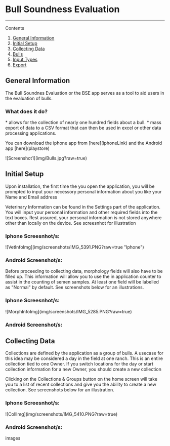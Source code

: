 # Bull Soundness Evaluation

* * *

Contents

1.  [General Information](#GenInfo)
2.  [Initial Setup](#Setup)
3.  [Collecting Data](#Collections)
4.  [Bulls](#Bulls)
5.  [Input Types](#InputTyp)
6.  [Export](#Export)





<h2 id="GenInfo">General Information</h2>
The Bull Soundnes Evaluation or the BSE app serves as a tool to aid users in the evaluation of bulls.
<h3>What does it do?</h3>
* allows for the collection of nearly one hundred fields about a bull.
* mass export of data to a CSV format that can then be used in excel or other data processing applications.
<p> You can download the iphone app from [here](iphoneLink) and the Android app [here](playstore)</p>
![Screenshot1](img/Bulls.jpg?raw=true)



<h2 id="Setup">Initial Setup</h2>
Upon installation, the first time the you open the application, you will be prompted to input your necessory personal information about you like your Name and Email address

Veterinary Information can be found in the Settings part of the application. You will input your personal information and other required fields into the text boxes. Rest assured, your personal information is not stored anywhere other than locally on the device. See screesnhot for illustration

<h3>Iphone Screesnhot/s:</h3>
![VetInfoImg](img/screenshots/IMG_5391.PNG?raw=true "Iphone")

<h3>Android Screenshot/s:</h3>



Before proceeding to collecting data, morphology fields will also have to be filled up. This information will allow you to use the in application counter to assist in the counting of semen samples. At least one field will be labelled as "Normal" by default. See screenshots below for an illustrations.

<h3>Iphone Screesnhot/s:</h3>
![MorphInfoImg](img/screenshots/IMG_5285.PNG?raw=true)

<h3>Android Screenshot/s:</h3>




<h2 id="Collections">Collecting Data</h2>
Collections are defined by the application as a group of bulls. A use­case for this idea may be considered a day in the field at one ranch. This is an entire collection tied to one Owner. If you switch locations for the day or start collection information for a new Owner, you should create a new collection

Clicking on the Collections & Groups button on the home screen will take you to a list of recent collections and give you the ability to create a new collection. See screenshots below for an illustration.

<h3>Iphone Screesnhot/s:</h3>
![CollImg](img/screenshots/IMG_5410.PNG?raw=true)

<h3>Android Screenshot/s:</h3>
images

